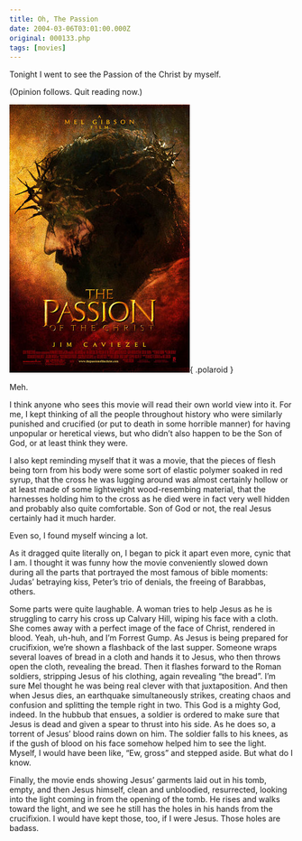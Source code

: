 ```yaml
---
title: Oh, The Passion
date: 2004-03-06T03:01:00.000Z
original: 000133.php
tags: [movies]
---
```


Tonight I went to see the Passion of the Christ by myself.

(Opinion follows. Quit reading now.)

![img](./passionposter.jpg){ .polaroid }

Meh.

I think anyone who sees this movie will read their own world view into it. For me, I kept thinking of all the people throughout history who were similarly punished and crucified (or put to death in some horrible manner) for having unpopular or heretical views, but who didn’t also happen to be the Son of God, or at least think they were.

I also kept reminding myself that it was a movie, that the pieces of flesh being torn from his body were some sort of elastic polymer soaked in red syrup, that the cross he was lugging around was almost certainly hollow or at least made of some lightweight wood-resembing material, that the harnesses holding him to the cross as he died were in fact very well hidden and probably also quite comfortable. Son of God or not, the real Jesus certainly had it much harder.

Even so, I found myself wincing a lot.

As it dragged quite literally on, I began to pick it apart even more, cynic that I am. I thought it was funny how the movie conveniently slowed down during all the parts that portrayed the most famous of bible moments: Judas’ betraying kiss, Peter’s trio of denials, the freeing of Barabbas, others.

Some parts were quite laughable. A woman tries to help Jesus as he is struggling to carry his cross up Calvary Hill, wiping his face with a cloth. She comes away with a perfect image of the face of Christ, rendered in blood. Yeah, uh-huh, and I’m Forrest Gump. As Jesus is being prepared for crucifixion, we’re shown a flashback of the last supper. Someone wraps several loaves of bread in a cloth and hands it to Jesus, who then throws open the cloth, revealing the bread. Then it flashes forward to the Roman soldiers, stripping Jesus of his clothing, again revealing “the bread”. I’m sure Mel thought he was being real clever with that juxtaposition. And then when Jesus dies, an earthquake simultaneously strikes, creating chaos and confusion and splitting the temple right in two. This God is a mighty God, indeed. In the hubbub that ensues, a soldier is ordered to make sure that Jesus is dead and given a spear to thrust into his side. As he does so, a torrent of Jesus’ blood rains down on him. The soldier falls to his knees, as if the gush of blood on his face somehow helped him to see the light. Myself, I would have been like, “Ew, gross” and stepped aside. But what do I know.

Finally, the movie ends showing Jesus’ garments laid out in his tomb, empty, and then Jesus himself, clean and unbloodied, resurrected, looking into the light coming in from the opening of the tomb. He rises and walks toward the light, and we see he still has the holes in his hands from the crucifixion. I would have kept those, too, if I were Jesus. Those holes are badass.
